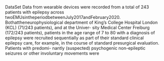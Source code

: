 DataSet
Data from wearable devices were recorded from a total of 243 patients with epilepsy across
twoEMUsintheperiodbetweenJuly2017andFebruary2020. Bothattheneurophysiological
department of King’s College Hospital London (KCL) (71/243 patients), and at the Univer-
sity Medical Center Freiburg (172/243 patients), patients in the age range of 7 to 80 with a
diagnosis of epilepsy were recruited sequentially as part of their standard clinical epilepsy
care, for example, in the course of standard presurgical evaluation. Patients with predomi-
nantly (suspected) psychogenic non-epileptic seizures or other involuntary movements were